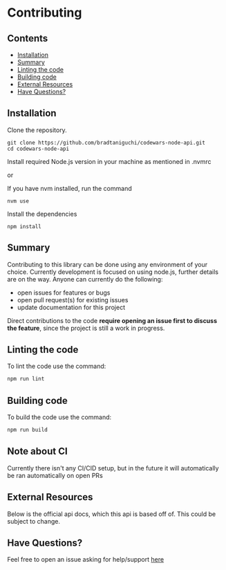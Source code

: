 # Contributing

## Contents

<!-- toc -->

- [Installation](#installation)
- [Summary](#summary)
- [Linting the code](#linting-the-code)
- [Building code](#building-code)
- [External Resources](#external-resources)
- [Have Questions?](#have-questions)

<!-- tocstop -->

## Installation

Clone the repository.

```
git clone https://github.com/bradtaniguchi/codewars-node-api.git
cd codewars-node-api
```

Install required Node.js version in your machine as mentioned in .nvmrc

or

If you have nvm installed, run the command

```
nvm use
```

Install the dependencies

```
npm install
```

## Summary

Contributing to this library can be done using any environment of your choice. Currently development is focused on using node.js, further details are on the way.
Anyone can currently do the following:

- open issues for features or bugs
- open pull request(s) for existing issues
- update documentation for this project

Direct contributions to the code **require opening an issue first to discuss the feature**, since the project is still a work in progress.

## Linting the code

To lint the code use the command:

```bash
npm run lint
```

## Building code

To build the code use the command:

```bash
npm run build
```

## Note about CI

Currently there isn't any CI/CID setup, but in the future it will automatically
be ran automatically on open PRs

## External Resources

Below is the official api docs, which this api is based off of. This could be subject to change.

## Have Questions?

Feel free to open an issue asking for help/support [here](https://github.com/bradtaniguchi/codewars-node-api/issues)
